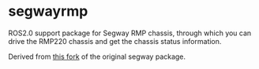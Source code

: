 # segwayrmp

ROS2.0 support package for Segway RMP chassis, through which you can drive the RMP220 chassis and get the chassis status information.

Derived from [this fork](https://github.com/LuckierDodge/ROS2_ws_for_RMP220) of the original segway package.
